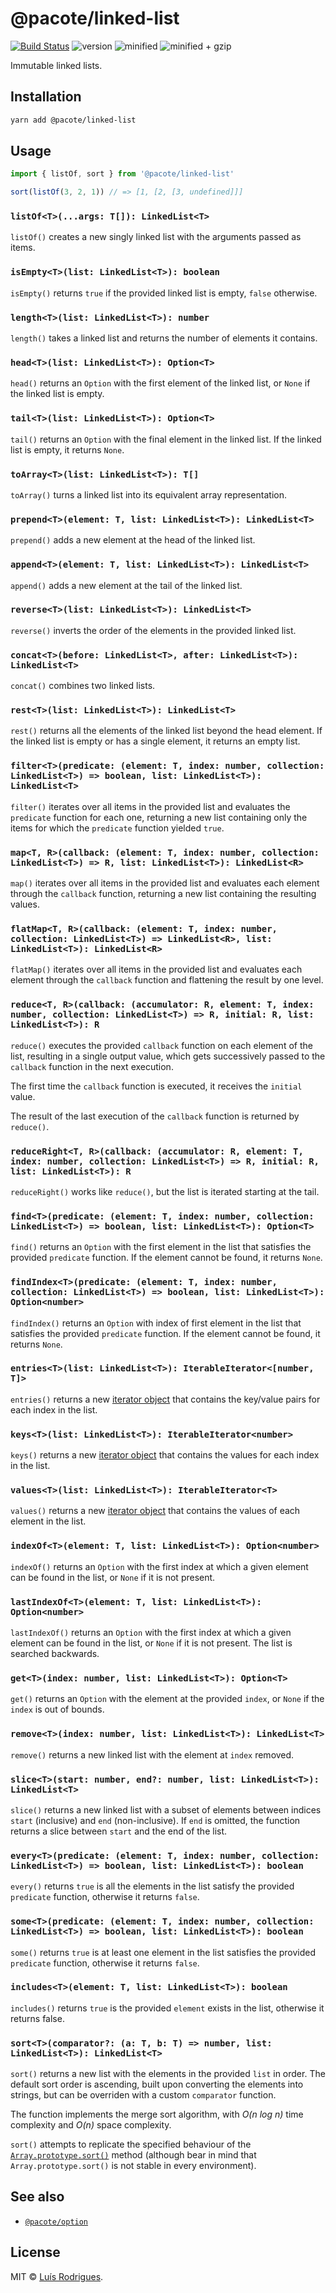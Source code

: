 # @pacote/linked-list

[![Build Status](https://travis-ci.org/PacoteJS/pacote.svg?branch=master)](https://travis-ci.org/PacoteJS/pacote)
![version](https://badgen.net/npm/v/@pacote/linked-list)
![minified](https://badgen.net/bundlephobia/min/@pacote/linked-list)
![minified + gzip](https://badgen.net/bundlephobia/minzip/@pacote/linked-list)

Immutable linked lists.

## Installation

```bash
yarn add @pacote/linked-list
```

## Usage

```typescript
import { listOf, sort } from '@pacote/linked-list'

sort(listOf(3, 2, 1)) // => [1, [2, [3, undefined]]]
```

### `listOf<T>(...args: T[]): LinkedList<T>`

`listOf()` creates a new singly linked list with the arguments passed as items.

### `isEmpty<T>(list: LinkedList<T>): boolean`

`isEmpty()` returns `true` if the provided linked list is empty, `false`
otherwise.

### `length<T>(list: LinkedList<T>): number`

`length()` takes a linked list and returns the number of elements it contains.

### `head<T>(list: LinkedList<T>): Option<T>`

`head()` returns an `Option` with the first element of the linked list, or
`None` if the linked list is empty.

### `tail<T>(list: LinkedList<T>): Option<T>`

`tail()` returns an `Option` with the final element in the linked list. If the
linked list is empty, it returns `None`.

### `toArray<T>(list: LinkedList<T>): T[]`

`toArray()` turns a linked list into its equivalent array representation.

### `prepend<T>(element: T, list: LinkedList<T>): LinkedList<T>`

`prepend()` adds a new element at the head of the linked list.

### `append<T>(element: T, list: LinkedList<T>): LinkedList<T>`

`append()` adds a new element at the tail of the linked list.

### `reverse<T>(list: LinkedList<T>): LinkedList<T>`

`reverse()` inverts the order of the elements in the provided linked list.

### `concat<T>(before: LinkedList<T>, after: LinkedList<T>): LinkedList<T>`

`concat()` combines two linked lists.

### `rest<T>(list: LinkedList<T>): LinkedList<T>`

`rest()` returns all the elements of the linked list beyond the head element. If
the linked list is empty or has a single element, it returns an empty list.

### `filter<T>(predicate: (element: T, index: number, collection: LinkedList<T>) => boolean, list: LinkedList<T>): LinkedList<T>`

`filter()` iterates over all items in the provided list and evaluates the
`predicate` function for each one, returning a new list containing only the items
for which the `predicate` function yielded `true`.

### `map<T, R>(callback: (element: T, index: number, collection: LinkedList<T>) => R, list: LinkedList<T>): LinkedList<R>`

`map()` iterates over all items in the provided list and evaluates each element
through the `callback` function, returning a new list containing the resulting
values.

### `flatMap<T, R>(callback: (element: T, index: number, collection: LinkedList<T>) => LinkedList<R>, list: LinkedList<T>): LinkedList<R>`

`flatMap()` iterates over all items in the provided list and evaluates each
element through the `callback` function and flattening the result by one level.

### `reduce<T, R>(callback: (accumulator: R, element: T, index: number, collection: LinkedList<T>) => R, initial: R, list: LinkedList<T>): R`

`reduce()` executes the provided `callback` function on each element of the
list, resulting in a single output value, which gets successively passed to the
`callback` function in the next execution.

The first time the `callback` function is executed, it receives the `initial`
value.

The result of the last execution of the `callback` function is returned by
`reduce()`.

### `reduceRight<T, R>(callback: (accumulator: R, element: T, index: number, collection: LinkedList<T>) => R, initial: R, list: LinkedList<T>): R`

`reduceRight()` works like `reduce()`, but the list is iterated starting at the
tail.

### `find<T>(predicate: (element: T, index: number, collection: LinkedList<T>) => boolean, list: LinkedList<T>): Option<T>`

`find()` returns an `Option` with the first element in the list that satisfies
the provided `predicate` function. If the element cannot be found, it returns
`None`.

### `findIndex<T>(predicate: (element: T, index: number, collection: LinkedList<T>) => boolean, list: LinkedList<T>): Option<number>`

`findIndex()` returns an `Option` with index of first element in the list that
satisfies the provided `predicate` function. If the element cannot be found, it
returns `None`.

### `entries<T>(list: LinkedList<T>): IterableIterator<[number, T]>`

`entries()` returns a new [iterator object](https://developer.mozilla.org/en-US/docs/Web/JavaScript/Reference/Iteration_protocols)
that contains the key/value pairs for each index in the list.

### `keys<T>(list: LinkedList<T>): IterableIterator<number>`

`keys()` returns a new [iterator object](https://developer.mozilla.org/en-US/docs/Web/JavaScript/Reference/Iteration_protocols)
that contains the values for each index in the list.

### `values<T>(list: LinkedList<T>): IterableIterator<T>`

`values()` returns a new [iterator object](https://developer.mozilla.org/en-US/docs/Web/JavaScript/Reference/Iteration_protocols)
that contains the values of each element in the list.

### `indexOf<T>(element: T, list: LinkedList<T>): Option<number>`

`indexOf()` returns an `Option` with the first index at which a given element
can be found in the list, or `None` if it is not present.

### `lastIndexOf<T>(element: T, list: LinkedList<T>): Option<number>`

`lastIndexOf()` returns an `Option` with the first index at which a given
element can be found in the list, or `None` if it is not present. The list is
searched backwards.

### `get<T>(index: number, list: LinkedList<T>): Option<T>`

`get()` returns an `Option` with the element at the provided `index`, or `None`
if the `index` is out of bounds.

### `remove<T>(index: number, list: LinkedList<T>): LinkedList<T>`

`remove()` returns a new linked list with the element at `index` removed.

### `slice<T>(start: number, end?: number, list: LinkedList<T>): LinkedList<T>`

`slice()` returns a new linked list with a subset of elements between indices
`start` (inclusive) and `end` (non-inclusive). If `end` is omitted, the function
returns a slice between `start` and the end of the list.

### `every<T>(predicate: (element: T, index: number, collection: LinkedList<T>) => boolean, list: LinkedList<T>): boolean`

`every()` returns `true` is all the elements in the list satisfy the provided
`predicate` function, otherwise it returns `false`.

### `some<T>(predicate: (element: T, index: number, collection: LinkedList<T>) => boolean, list: LinkedList<T>): boolean`

`some()` returns `true` is at least one element in the list satisfies the
provided `predicate` function, otherwise it returns `false`.

### `includes<T>(element: T, list: LinkedList<T>): boolean`

`includes()` returns `true` is the provided `element` exists in the list,
otherwise it returns false.

### `sort<T>(comparator?: (a: T, b: T) => number, list: LinkedList<T>): LinkedList<T>`

`sort()` returns a new list with the elements in the provided `list` in order.
The default sort order is ascending, built upon converting the elements into
strings, but can be overriden with a custom `comparator` function.

The function implements the merge sort algorithm, with _O(n log n)_ time
complexity and _O(n)_ space complexity.

`sort()` attempts to replicate the specified behaviour of the
[`Array.prototype.sort()`](https://developer.mozilla.org/en-US/docs/Web/JavaScript/Reference/Global_Objects/Array/sort)
method (although bear in mind that `Array.prototype.sort()` is not stable in
every environment).

## See also

- [`@pacote/option`](../option/)

## License

MIT © [Luís Rodrigues](https://goblindegook.com).
